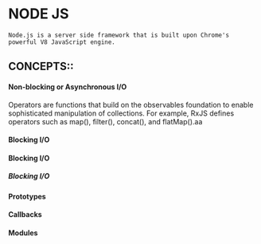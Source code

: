 # NODE JS
 `Node.js is a server side framework that is built upon Chrome's powerful V8 JavaScript engine.`

## CONCEPTS::
#### Non-blocking or Asynchronous I/O 
Operators are functions that build on the observables foundation to enable sophisticated manipulation of collections. For example, RxJS defines operators such as map(), filter(), concat(), and flatMap().aa
#### Blocking I/O
#### Blocking I/O
##### Blocking I/O
#### Prototypes
#### Callbacks
#### Modules
